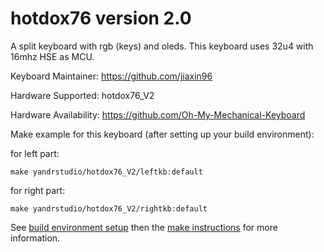 hotdox76 version 2.0
===

A split keyboard with rgb (keys) and oleds.
This keyboard uses 32u4 with 16mhz HSE as MCU.

Keyboard Maintainer: https://github.com/jiaxin96

Hardware Supported: hotdox76_V2

Hardware Availability: https://github.com/Oh-My-Mechanical-Keyboard 

Make example for this keyboard (after setting up your build environment):

for left part:

    make yandrstudio/hotdox76_V2/leftkb:default
    
for right part:

    make yandrstudio/hotdox76_V2/rightkb:default


See [build environment setup](https://docs.qmk.fm/#/getting_started_build_tools) then the [make instructions](https://docs.qmk.fm/#/getting_started_make_guide) for more information.
